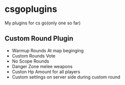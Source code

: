 # csgoplugins
My plugins for cs go(only one so far)

## Custom Round Plugin
 * Warmup Rounds At map beginging
 * Custom Rounds Vote 
 * No Scope Rounds
 * Danger Zone melee weapons
 * Custon Hp Amount for all players
 * Custom settings on server side during custom round
